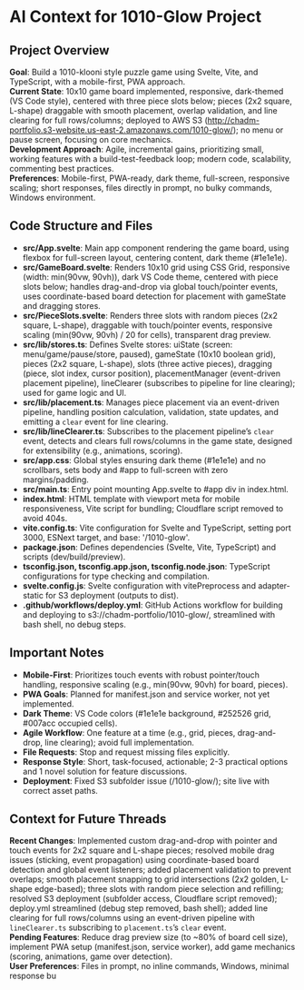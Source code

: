 # AI Context for 1010-Glow Project
## Project Overview

**Goal**: Build a 1010-klooni style puzzle game using Svelte, Vite, and TypeScript, with a mobile-first, PWA approach.  
**Current State**: 10x10 game board implemented, responsive, dark-themed (VS Code style), centered with three piece slots below; pieces (2x2 square, L-shape) draggable with smooth placement, overlap validation, and line clearing for full rows/columns; deployed to AWS S3 (http://chadm-portfolio.s3-website.us-east-2.amazonaws.com/1010-glow/); no menu or pause screen, focusing on core mechanics.  
**Development Approach**: Agile, incremental gains, prioritizing small, working features with a build-test-feedback loop; modern code, scalability, commenting best practices.  
**Preferences**: Mobile-first, PWA-ready, dark theme, full-screen, responsive scaling; short responses, files directly in prompt, no bulky commands, Windows environment.

## Code Structure and Files

- **src/App.svelte**: Main app component rendering the game board, using flexbox for full-screen layout, centering content, dark theme (#1e1e1e).
- **src/GameBoard.svelte**: Renders 10x10 grid using CSS Grid, responsive (width: min(90vw, 90vh)), dark VS Code theme, centered with piece slots below; handles drag-and-drop via global touch/pointer events, uses coordinate-based board detection for placement with gameState and dragging stores.
- **src/PieceSlots.svelte**: Renders three slots with random pieces (2x2 square, L-shape), draggable with touch/pointer events, responsive scaling (min(90vw, 90vh) / 20 for cells), transparent drag preview.
- **src/lib/stores.ts**: Defines Svelte stores: uiState (screen: menu/game/pause/store, paused), gameState (10x10 boolean grid), pieces (2x2 square, L-shape), slots (three active pieces), dragging (piece, slot index, cursor position), placementManager (event-driven placement pipeline), lineClearer (subscribes to pipeline for line clearing); used for game logic and UI.
- **src/lib/placement.ts**: Manages piece placement via an event-driven pipeline, handling position calculation, validation, state updates, and emitting a `clear` event for line clearing.
- **src/lib/lineClearer.ts**: Subscribes to the placement pipeline’s `clear` event, detects and clears full rows/columns in the game state, designed for extensibility (e.g., animations, scoring).
- **src/app.css**: Global styles ensuring dark theme (#1e1e1e) and no scrollbars, sets body and #app to full-screen with zero margins/padding.
- **src/main.ts**: Entry point mounting App.svelte to #app div in index.html.
- **index.html**: HTML template with viewport meta for mobile responsiveness, Vite script for bundling; Cloudflare script removed to avoid 404s.
- **vite.config.ts**: Vite configuration for Svelte and TypeScript, setting port 3000, ESNext target, and base: '/1010-glow'.
- **package.json**: Defines dependencies (Svelte, Vite, TypeScript) and scripts (dev/build/preview).
- **tsconfig.json, tsconfig.app.json, tsconfig.node.json**: TypeScript configurations for type checking and compilation.
- **svelte.config.js**: Svelte configuration with vitePreprocess and adapter-static for S3 deployment (outputs to dist).
- **.github/workflows/deploy.yml**: GitHub Actions workflow for building and deploying to s3://chadm-portfolio/1010-glow/, streamlined with bash shell, no debug steps.

## Important Notes

- **Mobile-First**: Prioritizes touch events with robust pointer/touch handling, responsive scaling (e.g., min(90vw, 90vh) for board, pieces).
- **PWA Goals**: Planned for manifest.json and service worker, not yet implemented.
- **Dark Theme**: VS Code colors (#1e1e1e background, #252526 grid, #007acc occupied cells).
- **Agile Workflow**: One feature at a time (e.g., grid, pieces, drag-and-drop, line clearing); avoid full implementation.
- **File Requests**: Stop and request missing files explicitly.
- **Response Style**: Short, task-focused, actionable; 2-3 practical options and 1 novel solution for feature discussions.
- **Deployment**: Fixed S3 subfolder issue (/1010-glow/); site live with correct asset paths.

## Context for Future Threads

**Recent Changes**: Implemented custom drag-and-drop with pointer and touch events for 2x2 square and L-shape pieces; resolved mobile drag issues (sticking, event propagation) using coordinate-based board detection and global event listeners; added placement validation to prevent overlaps; smooth placement snapping to grid intersections (2x2 golden, L-shape edge-based); three slots with random piece selection and refilling; resolved S3 deployment (subfolder access, Cloudflare script removed); deploy.yml streamlined (debug step removed, bash shell); added line clearing for full rows/columns using an event-driven pipeline with `lineClearer.ts` subscribing to `placement.ts`’s `clear` event.  
**Pending Features**: Reduce drag preview size (to ~80% of board cell size), implement PWA setup (manifest.json, service worker), add game mechanics (scoring, animations, game over detection).  
**User Preferences**: Files in prompt, no inline commands, Windows, minimal response bu